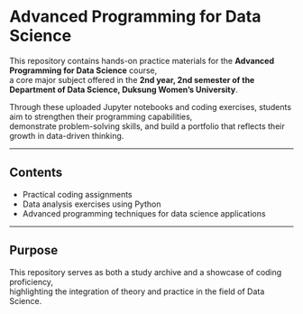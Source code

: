 # Advanced Programming for Data Science

This repository contains hands-on practice materials for the **Advanced Programming for Data Science** course,  
a core major subject offered in the **2nd year, 2nd semester of the Department of Data Science, Duksung Women’s University**.  

Through these uploaded Jupyter notebooks and coding exercises, students aim to strengthen their programming capabilities,  
demonstrate problem-solving skills, and build a portfolio that reflects their growth in data-driven thinking.

---

## Contents
- Practical coding assignments
- Data analysis exercises using Python
- Advanced programming techniques for data science applications
  
---

## Purpose
 This repository serves as both a study archive and a showcase of coding proficiency,  
highlighting the integration of theory and practice in the field of Data Science.
